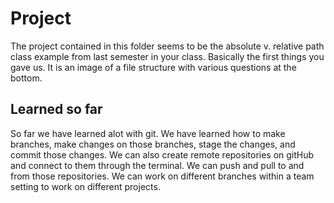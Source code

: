 # Project
The project contained in this folder seems to be the absolute v. relative path
class example from last semester in your class. Basically the first things you gave
us. It is an image of a file structure with various questions at the bottom.

## Learned so far
So far we have learned alot with git. We have learned how to make branches, make changes on those branches, stage the changes, and commit those changes. We can also create remote repositories on gitHub and connect to them through the terminal. We can push and pull to and from those repositories. We can work on different branches within a team setting to work on different projects.